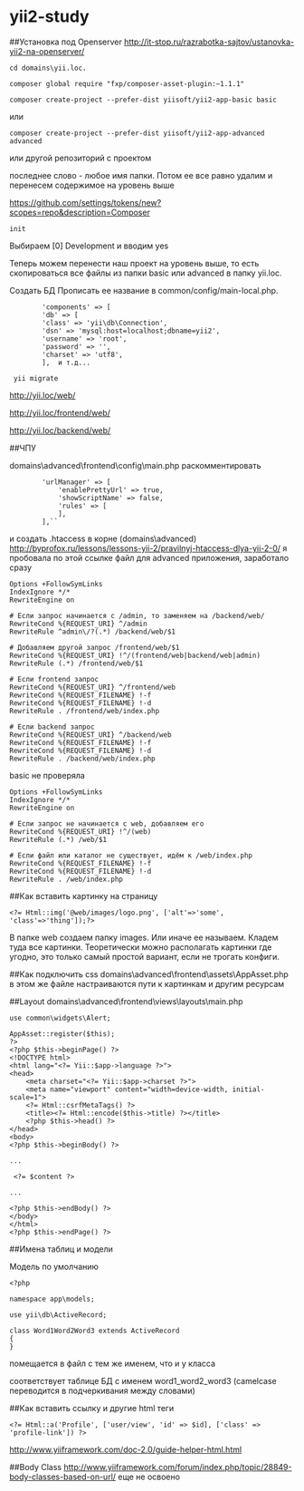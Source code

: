 # yii2-study

##Установка под Openserver
http://it-stop.ru/razrabotka-sajtov/ustanovka-yii2-na-openserver/

```
cd domains\yii.loc.

composer global require "fxp/composer-asset-plugin:~1.1.1"

composer create-project --prefer-dist yiisoft/yii2-app-basic basic
```
или
```
composer create-project --prefer-dist yiisoft/yii2-app-advanced advanced
```
или
другой репозиторий с проектом

последнее слово - любое имя папки. Потом ее все равно удалим и перенесем содержимое на уровень выше

https://github.com/settings/tokens/new?scopes=repo&description=Composer

```
init
```
Выбираем [0] Development и вводим yes 

Теперь можем перенести наш проект на уровень выше, то есть скопироваться все файлы из папки basic или advanced в папку yii.loc.

Создать БД
Прописать ее название в common/config/main-local.php. 
```
        'components' => [
        'db' => [
        'class' => 'yii\db\Connection',
        'dsn' => 'mysql:host=localhost;dbname=yii2',
        'username' => 'root',
        'password' => '',
        'charset' => 'utf8',
        ],  и т.д...
```
 
```
 yii migrate
```
http://yii.loc/web/

http://yii.loc/frontend/web/

http://yii.loc/backend/web/

##ЧПУ

domains\advanced\frontend\config\main.php
раскомментировать
```
        'urlManager' => [
            'enablePrettyUrl' => true,
            'showScriptName' => false,
            'rules' => [
            ],
        ],``
```
и создать .htaccess в корне (domains\advanced\)
http://byprofox.ru/lessons/lessons-yii-2/pravilnyj-htaccess-dlya-yii-2-0/
я пробовала по этой ссылке файл для advanced приложения, заработало сразу
```
Options +FollowSymLinks
IndexIgnore */*
RewriteEngine on
 
# Если запрос начинается с /admin, то заменяем на /backend/web/
RewriteCond %{REQUEST_URI} ^/admin
RewriteRule ^admin\/?(.*) /backend/web/$1
 
# Добавляем другой запрос /frontend/web/$1
RewriteCond %{REQUEST_URI} !^/(frontend/web|backend/web|admin)
RewriteRule (.*) /frontend/web/$1
 
# Если frontend запрос
RewriteCond %{REQUEST_URI} ^/frontend/web
RewriteCond %{REQUEST_FILENAME} !-f
RewriteCond %{REQUEST_FILENAME} !-d
RewriteRule . /frontend/web/index.php
 
# Если backend запрос
RewriteCond %{REQUEST_URI} ^/backend/web
RewriteCond %{REQUEST_FILENAME} !-f
RewriteCond %{REQUEST_FILENAME} !-d
RewriteRule . /backend/web/index.php
```
basic не проверяла
```
Options +FollowSymLinks
IndexIgnore */*
RewriteEngine on
 
# Если запрос не начинается с web, добавляем его
RewriteCond %{REQUEST_URI} !^/(web)
RewriteRule (.*) /web/$1
 
# Если файл или каталог не существует, идём к /web/index.php
RewriteCond %{REQUEST_FILENAME} !-f
RewriteCond %{REQUEST_FILENAME} !-d
RewriteRule . /web/index.php
```
##Как вставить картинку на страницу
```
<?= Html::img('@web/images/logo.png', ['alt'=>'some', 'class'=>'thing']);?> 
```
В папке web создаем папку images. Или иначе ее называем. Кладем туда все картинки.
Теоретически можно располагать картинки где угодно, это только самый простой вариант, если не трогать конфиги. 

##Как подключить css
domains\advanced\frontend\assets\AppAsset.php
в этом же файле настраиваются пути к картинкам и другим ресурсам

##Layout
domains\advanced\frontend\views\layouts\main.php 
```
use common\widgets\Alert;

AppAsset::register($this);
?>
<?php $this->beginPage() ?>
<!DOCTYPE html>
<html lang="<?= Yii::$app->language ?>">
<head>
    <meta charset="<?= Yii::$app->charset ?>">
    <meta name="viewport" content="width=device-width, initial-scale=1">
    <?= Html::csrfMetaTags() ?>
    <title><?= Html::encode($this->title) ?></title>
    <?php $this->head() ?>
</head>
<body>
<?php $this->beginBody() ?>

...

 <?= $content ?>

...

<?php $this->endBody() ?>
</body>
</html>
<?php $this->endPage() ?>
```

##Имена таблиц и модели

Модель по умолчанию
```
<?php

namespace app\models;

use yii\db\ActiveRecord;

class Word1Word2Word3 extends ActiveRecord
{
}
```
помещается в файл с тем же именем, что и у класса

соответствует таблице БД с именем word1_word2_word3 (camelcase переводится в подчеркивания между словами)

##Как вставить ссылку и другие html теги
```
<?= Html::a('Profile', ['user/view', 'id' => $id], ['class' => 'profile-link']) ?>
```
http://www.yiiframework.com/doc-2.0/guide-helper-html.html

##Body Class
http://www.yiiframework.com/forum/index.php/topic/28849-body-classes-based-on-url/
еще не освоено
